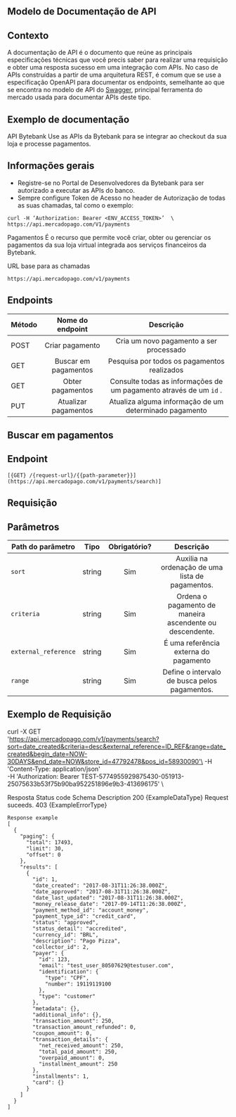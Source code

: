## Modelo de Documentação de API

## Contexto
A documentação de API é o documento que reúne as principais especificações técnicas que você precis saber para realizar uma requisição e obter uma resposta sucesso em uma integração com APIs. No caso de APIs construídas a partir de uma arquitetura REST, é comum que se use a especificação OpenAPI para documentar os endpoints, semelhante ao que se encontra no modelo de API do [Swagger](https://petstore.swagger.io/#/), principal ferramenta do mercado usada para documentar APIs deste tipo.

## Exemplo de documentação
API Bytebank
Use as APIs da Bytebank para se integrar ao checkout da sua loja e processe pagamentos.

## Informações gerais
- Registre-se no Portal de Desenvolvedores da Bytebank para ser autorizado a executar as APIs do banco.
- Sempre configure Token de Acesso no header de Autorização de todas as suas chamadas, tal como o exemplo:
```
curl -H ‘Authorization: Bearer <ENV_ACCESS_TOKEN>’  \
https://api.mercadopago.com/V1/payments
````
Pagamentos
É o recurso que permite você criar, obter ou gerenciar os pagamentos da sua loja virtual integrada aos serviços financeiros da Bytebank.

URL base para as chamadas
```
https://api.mercadopago.com/v1/payments
```

## Endpoints

| Método  | Nome do endpoint    | Descrição |
| ------------- |:-------------:|:-------------:|
| POST      | Criar pagamento     |Cria um novo pagamento a ser processado|
| GET     | Buscar em pagamentos     |Pesquisa por todos os pagamentos realizados|
| GET      | Obter pagamentos     |Consulte todas as informações de um pagamento através de um `id` .|
|    PUT   | Atualizar pagamentos |Atualiza alguma informação de um determinado pagamento |

## Buscar em pagamentos
## Endpoint
```
[{GET} /{request-url}/{{path-parameter}}](https://api.mercadopago.com/v1/payments/search)]
```
## Requisição
## Parâmetros

| Path do parâmetro  | Tipo    | Obrigatório? | Descrição |
| ------------- |:-------------:|:-------------:|:-------------:|
| `sort`      | string     |Sim|Auxilia na ordenação de uma lista de pagamentos.|
| `criteria`     | string     |Sim |Ordena o pagamento de maneira ascendente ou descendente.|
| `external_reference`      | string     |Sim|É uma referência externa do pagamento|
|    `range`   | string |Sim |Define o intervalo de busca pelos pagamentos.|

## Exemplo de Requisição
curl -X GET \
      'https://api.mercadopago.com/v1/payments/search?sort=date_created&criteria=desc&external_reference=ID_REF&range=date_created&begin_date=NOW-30DAYS&end_date=NOW&store_id=47792478&pos_id=58930090'\
       -H 'Content-Type: application/json' \
       -H 'Authorization: Bearer TEST-5774955929875430-051913-25075633b53f75b90ba952251896e9b3-413696175' \
       
Resposta
Status code	Schema	Description
200	{ExampleDataType}	Request suceeds.
403	{ExampleErrorType}
```
Response example
[
  {
    "paging": {
      "total": 17493,
      "limit": 30,
      "offset": 0
    },
    "results": [
      {
        "id": 1,
        "date_created": "2017-08-31T11:26:38.000Z",
        "date_approved": "2017-08-31T11:26:38.000Z",
        "date_last_updated": "2017-08-31T11:26:38.000Z",
        "money_release_date": "2017-09-14T11:26:38.000Z",
        "payment_method_id": "account_money",
        "payment_type_id": "credit_card",
        "status": "approved",
        "status_detail": "accredited",
        "currency_id": "BRL",
        "description": "Pago Pizza",
        "collector_id": 2,
        "payer": {
          "id": 123,
          "email": "test_user_80507629@testuser.com",
          "identification": {
            "type": "CPF",
            "number": 19119119100
          },
          "type": "customer"
        },
        "metadata": {},
        "additional_info": {},
        "transaction_amount": 250,
        "transaction_amount_refunded": 0,
        "coupon_amount": 0,
        "transaction_details": {
          "net_received_amount": 250,
          "total_paid_amount": 250,
          "overpaid_amount": 0,
          "installment_amount": 250
        },
        "installments": 1,
        "card": {}
      }
    ]
  }
]
```
